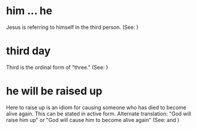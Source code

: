 
# him ... he
Jesus is referring to himself in the third person. (See: )

# third day
Third is the ordinal form of "three." (See: )

# he will be raised up
Here to raise up is an idiom for causing someone who has died to become alive again. This can be stated in active form. Alternate translation: "God will raise him up" or "God will cause him to become alive again" (See:  and )